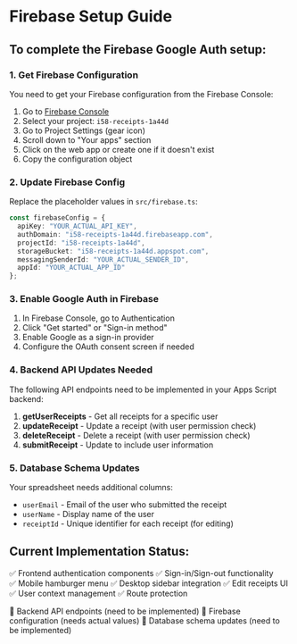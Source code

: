 # Firebase Setup Guide

## To complete the Firebase Google Auth setup:

### 1. Get Firebase Configuration
You need to get your Firebase configuration from the Firebase Console:

1. Go to [Firebase Console](https://console.firebase.google.com/)
2. Select your project: `i58-receipts-1a44d`
3. Go to Project Settings (gear icon)
4. Scroll down to "Your apps" section
5. Click on the web app or create one if it doesn't exist
6. Copy the configuration object

### 2. Update Firebase Config
Replace the placeholder values in `src/firebase.ts`:

```typescript
const firebaseConfig = {
  apiKey: "YOUR_ACTUAL_API_KEY",
  authDomain: "i58-receipts-1a44d.firebaseapp.com",
  projectId: "i58-receipts-1a44d",
  storageBucket: "i58-receipts-1a44d.appspot.com",
  messagingSenderId: "YOUR_ACTUAL_SENDER_ID",
  appId: "YOUR_ACTUAL_APP_ID"
};
```

### 3. Enable Google Auth in Firebase
1. In Firebase Console, go to Authentication
2. Click "Get started" or "Sign-in method"
3. Enable Google as a sign-in provider
4. Configure the OAuth consent screen if needed

### 4. Backend API Updates Needed
The following API endpoints need to be implemented in your Apps Script backend:

1. **getUserReceipts** - Get all receipts for a specific user
2. **updateReceipt** - Update a receipt (with user permission check)
3. **deleteReceipt** - Delete a receipt (with user permission check)
4. **submitReceipt** - Update to include user information

### 5. Database Schema Updates
Your spreadsheet needs additional columns:
- `userEmail` - Email of the user who submitted the receipt
- `userName` - Display name of the user
- `receiptId` - Unique identifier for each receipt (for editing)

## Current Implementation Status:
✅ Frontend authentication components
✅ Sign-in/Sign-out functionality  
✅ Mobile hamburger menu
✅ Desktop sidebar integration
✅ Edit receipts UI
✅ User context management
✅ Route protection

🔄 Backend API endpoints (need to be implemented)
🔄 Firebase configuration (needs actual values)
🔄 Database schema updates (need to be implemented) 